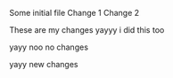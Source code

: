 Some initial file
Change 1
Change 2


These are my changes yayyy i did this too

yayy noo no changes

yayy new changes